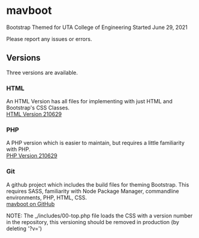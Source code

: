 # mavboot
Bootstrap Themed for UTA College of Engineering 
Started June 29, 2021

Please report any issues or errors.

## Versions 
Three versions are available.

### HTML
An HTML Version has all files for implementing with just HTML and Bootstrap's CSS Classes.  
[HTML Version 210629](https://github.com/ChrispyWood/mavboot/raw/master/___versions/mavboot_html_210629.zip)

### PHP
A PHP version which is easier to maintain, but requires a little familiarity with PHP.  
[PHP Version 210629](https://github.com/ChrispyWood/mavboot/raw/master/___versions/mavboot_php_210629.zip)

### Git
A github project which includes the build files for theming Bootstrap.  This requires SASS, familiarity with Node Package Manager, commandline environments, PHP, HTML, CSS.  
[mavboot on GitHub](https://github.com/ChrispyWood/mavboot/)  

NOTE: The _/includes/00-top.php file loads the CSS with a version number in the repository, this versioning should be removed in production (by deleting '?v=<?php echo rand(0,30000000);?>')

